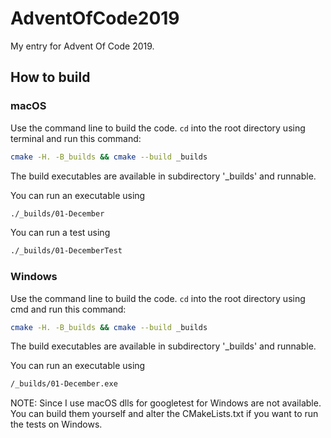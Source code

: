 # AdventOfCode2019
My entry for Advent Of Code 2019.

## How to build
### macOS
Use the command line to build the code. `cd` into the root directory using terminal and run this command:
```sh
cmake -H. -B_builds && cmake --build _builds
```
The build executables are available in subdirectory '_builds' and runnable.

You can run an executable using
```sh
./_builds/01-December
```
You can run a test using
```sh
./_builds/01-DecemberTest
```

### Windows
Use the command line to build the code. `cd` into the root directory using cmd and run this command:
```sh
cmake -H. -B_builds && cmake --build _builds
```
The build executables are available in subdirectory '_builds' and runnable.

You can run an executable using
```sh
/_builds/01-December.exe
```

NOTE: Since I use macOS dlls for googletest for Windows are not available. You can build them yourself and alter the CMakeLists.txt if you want to run the tests on Windows.
